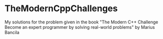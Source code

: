 # TheModernCppChallenges
My solutions for the problem given in the book "The Modern C++ Challenge Become an expert programmer by solving real-world problems" by Marius Bancila
